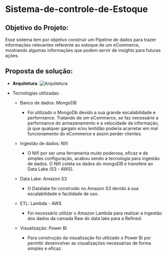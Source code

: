 # Sistema-de-controle-de-Estoque

## Objetivo do Projeto:
   Esse sistema tem por objetivo construir um Pipeline de dados para trazer informações relevantes referente ao estoque de um eCommerce, mostrando algumas informações que podem servir de insights para futuras ações.

## Proposta de solução:

  - **Arquitetura**:
    ![Arquitetura](https://github.com/LcsFernandes/Sistema-de-controle-de-Estoque/assets/47150397/3510ce65-d230-429c-b15c-2ebf5b3df0c7)


    
  - Tecnologias utilizadas:
      - Banco de dados: MongoDB
          - Foi utilizado o MongoDb devido a sua grande escalabilidade e performance. Tratando de um eCommerce, se faz necessário a performance do armazenamento e a velocidade da informação, já que qualquer gargalo e/ou lentidão poderia acarretar em mal funcionamento do eCommerce e assim perder clientes.
 
      - Ingestão de dados: Nifi
         - O Nifi por ser uma ferramenta muito poderosa, eficaz e de simples configuração, acabou sendo a tecnologia para ingestão de dados. O Nifi coleta os dados do mongoDB e transfere ao Data Lake (S3 - AWS).  
      
      - Data Lake: Amazon S3
        - O Datalake foi construído no Amazon S3 devido à sua escalabilidade e facilidade de uso. 
      
      - ETL: Lambda - AWS
         - Foi necessário utilizar o Amazon Lambda para realizar a ingestão dos dados da camada Raw do data lake para a Refined.
      
      - Visualização: Power Bi
         - Para construção da visualização foi utilizado o Power Bi por permitir desenvolver as visualizações necessárias de forma simples e eficaz.
